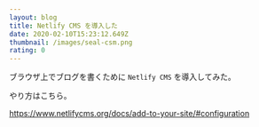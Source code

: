 ```yaml
---
layout: blog
title: Netlify CMS を導入した
date: 2020-02-10T15:23:12.649Z
thumbnail: /images/seal-csm.png
rating: 0
---
```

ブラウザ上でブログを書くために `Netlify CMS` を導入してみた。



やり方はこちら。

<https://www.netlifycms.org/docs/add-to-your-site/#configuration>
